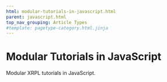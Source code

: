 ```yaml
---
html: modular-tutorials-in-javascript.html
parent: javascript.html
top_nav_grouping: Article Types
#template: pagetype-category.html.jinja
---
```

# Modular Tutorials in JavaScript

Modular XRPL tutorials in JavaScript.
